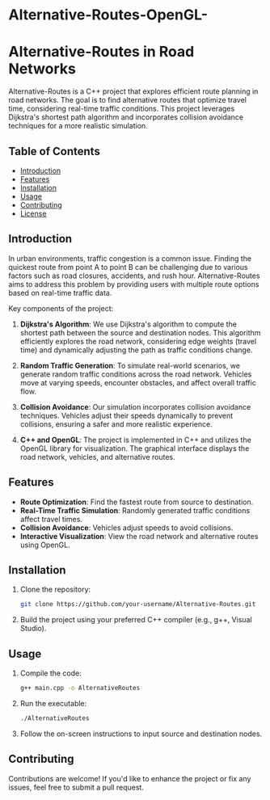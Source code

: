 # Alternative-Routes-OpenGL-
# Alternative-Routes in Road Networks


Alternative-Routes is a C++ project that explores efficient route planning in road networks. The goal is to find alternative routes that optimize travel time, considering real-time traffic conditions. This project leverages Dijkstra's shortest path algorithm and incorporates collision avoidance techniques for a more realistic simulation.

## Table of Contents

- [Introduction](#introduction)
- [Features](#features)
- [Installation](#installation)
- [Usage](#usage)
- [Contributing](#contributing)
- [License](#license)

## Introduction

In urban environments, traffic congestion is a common issue. Finding the quickest route from point A to point B can be challenging due to various factors such as road closures, accidents, and rush hour. Alternative-Routes aims to address this problem by providing users with multiple route options based on real-time traffic data.

Key components of the project:

1. **Dijkstra's Algorithm**: We use Dijkstra's algorithm to compute the shortest path between the source and destination nodes. This algorithm efficiently explores the road network, considering edge weights (travel time) and dynamically adjusting the path as traffic conditions change.

2. **Random Traffic Generation**: To simulate real-world scenarios, we generate random traffic conditions across the road network. Vehicles move at varying speeds, encounter obstacles, and affect overall traffic flow.

3. **Collision Avoidance**: Our simulation incorporates collision avoidance techniques. Vehicles adjust their speeds dynamically to prevent collisions, ensuring a safer and more realistic experience.

4. **C++ and OpenGL**: The project is implemented in C++ and utilizes the OpenGL library for visualization. The graphical interface displays the road network, vehicles, and alternative routes.

## Features

- **Route Optimization**: Find the fastest route from source to destination.
- **Real-Time Traffic Simulation**: Randomly generated traffic conditions affect travel times.
- **Collision Avoidance**: Vehicles adjust speeds to avoid collisions.
- **Interactive Visualization**: View the road network and alternative routes using OpenGL.

## Installation

1. Clone the repository:

   ```bash
   git clone https://github.com/your-username/Alternative-Routes.git
   ```

2. Build the project using your preferred C++ compiler (e.g., g++, Visual Studio).

## Usage

1. Compile the code:

   ```bash
   g++ main.cpp -o AlternativeRoutes
   ```

2. Run the executable:

   ```bash
   ./AlternativeRoutes
   ```

3. Follow the on-screen instructions to input source and destination nodes.

## Contributing

Contributions are welcome! If you'd like to enhance the project or fix any issues, feel free to submit a pull request.
